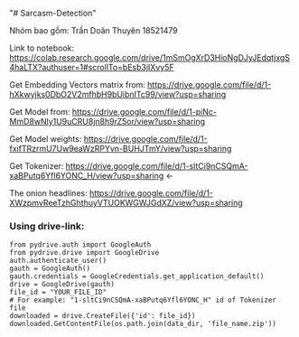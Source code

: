 "# Sarcasm-Detection"


Nhóm bao gồm:
Trần Doãn Thuyên 18521479

Link to notebook:
https://colab.research.google.com/drive/1mSmOgXrD3HioNgDJyJEdqtjxgS4haLTX?authuser=1#scrollTo=bEsb3jIXvy5F

Get Embedding Vectors matrix from:
https://drive.google.com/file/d/1-hXkwyjks0DbO2V2mfhbH9bUibnITc99/view?usp=sharing

Get Model from:
https://drive.google.com/file/d/1-piNc-MmD8wNly1U9uCRU8jn8h9rZ5or/view?usp=sharing

Get Model weights:
https://drive.google.com/file/d/1-fxifTRzrmU7Uw9eaWzRPYvn-BUHJTmY/view?usp=sharing

Get Tokenizer:
https://drive.google.com/file/d/1-sltCi9nCSQmA-xaBPutq6Yfl6YONC_H/view?usp=sharing <-

The onion headlines:
https://drive.google.com/file/d/1-XWzpmvReeTzhGhthuyVTUOKWGWJGdXZ/view?usp=sharing


### Using drive-link:
	from pydrive.auth import GoogleAuth
	from pydrive.drive import GoogleDrive
	auth.authenticate_user()
	gauth = GoogleAuth()
	gauth.credentials = GoogleCredentials.get_application_default()
	drive = GoogleDrive(gauth)
	file_id = "YOUR_FILE_ID"
	# For example: "1-sltCi9nCSQmA-xaBPutq6Yfl6YONC_H" id of Tokenizer file
	downloaded = drive.CreateFile({'id': file_id})
	downloaded.GetContentFile(os.path.join(data_dir, 'file_name.zip'))